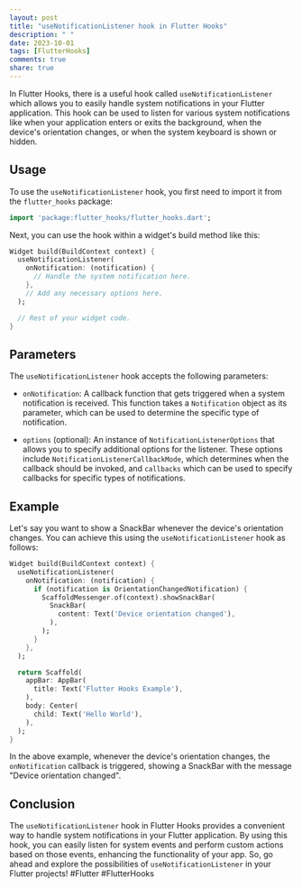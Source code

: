 ```yaml
---
layout: post
title: "useNotificationListener hook in Flutter Hooks"
description: " "
date: 2023-10-01
tags: [FlutterHooks]
comments: true
share: true
---
```


In Flutter Hooks, there is a useful hook called `useNotificationListener` which allows you to easily handle system notifications in your Flutter application. This hook can be used to listen for various system notifications like when your application enters or exits the background, when the device's orientation changes, or when the system keyboard is shown or hidden.

## Usage

To use the `useNotificationListener` hook, you first need to import it from the `flutter_hooks` package:

```dart
import 'package:flutter_hooks/flutter_hooks.dart';
```

Next, you can use the hook within a widget's build method like this:

```dart
Widget build(BuildContext context) {
  useNotificationListener(
    onNotification: (notification) {
      // Handle the system notification here.
    },
    // Add any necessary options here.
  );

  // Rest of your widget code.
}
```

## Parameters

The `useNotificationListener` hook accepts the following parameters:

- `onNotification`: A callback function that gets triggered when a system notification is received. This function takes a `Notification` object as its parameter, which can be used to determine the specific type of notification.

- `options` (optional): An instance of `NotificationListenerOptions` that allows you to specify additional options for the listener. These options include `NotificationListenerCallbackMode`, which determines when the callback should be invoked, and `callbacks` which can be used to specify callbacks for specific types of notifications.

## Example

Let's say you want to show a SnackBar whenever the device's orientation changes. You can achieve this using the `useNotificationListener` hook as follows:

```dart
Widget build(BuildContext context) {
  useNotificationListener(
    onNotification: (notification) {
      if (notification is OrientationChangedNotification) {
        ScaffoldMessenger.of(context).showSnackBar(
          SnackBar(
            content: Text('Device orientation changed'),
          ),
        );
      }
    },
  );

  return Scaffold(
    appBar: AppBar(
      title: Text('Flutter Hooks Example'),
    ),
    body: Center(
      child: Text('Hello World'),
    ),
  );
}
```

In the above example, whenever the device's orientation changes, the `onNotification` callback is triggered, showing a SnackBar with the message "Device orientation changed".

## Conclusion

The `useNotificationListener` hook in Flutter Hooks provides a convenient way to handle system notifications in your Flutter application. By using this hook, you can easily listen for system events and perform custom actions based on those events, enhancing the functionality of your app. So, go ahead and explore the possibilities of `useNotificationListener` in your Flutter projects! #Flutter #FlutterHooks